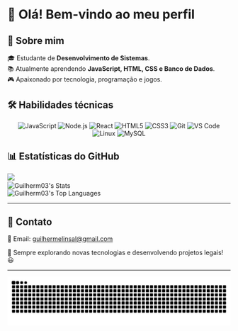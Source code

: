 
# 👋 Olá! Bem-vindo ao meu perfil

## 🚀 Sobre mim

🎓 Estudante de **Desenvolvimento de Sistemas**.<br>
📚 Atualmente aprendendo **JavaScript, HTML, CSS e Banco de Dados**.<br>
🎮 Apaixonado por tecnologia, programação e jogos.  

## 🛠️ Habilidades técnicas
<p align="center"> <img src="https://img.shields.io/badge/JavaScript-F7DF1E?style=for-the-badge&logo=javascript&logoColor=black" alt="JavaScript"/> <img src="https://img.shields.io/badge/Node.js-43853D?logo=node.js&logoColor=white&style=for-the-badge" alt="Node.js"> <img src="https://img.shields.io/badge/React-20232A?logo=react&logoColor=61DAFB&style=for-the-badge" alt="React"> <img src="https://img.shields.io/badge/HTML5-E34F26?style=for-the-badge&logo=html5&logoColor=white" alt="HTML5"/> <img src="https://img.shields.io/badge/CSS3-1572B6?style=for-the-badge&logo=css3&logoColor=white" alt="CSS3"/> <img src="https://img.shields.io/badge/Git-F05032?style=for-the-badge&logo=git&logoColor=white" alt="Git"/> <img src="https://img.shields.io/badge/VS%20Code-007ACC?style=for-the-badge&logo=visual-studio-code&logoColor=white" alt="VS Code"/> <img src="https://img.shields.io/badge/Linux-FCC624?style=for-the-badge&logo=linux&logoColor=black" alt="Linux"/> <img src="https://img.shields.io/badge/MySQL-4479A1?style=for-the-badge&logo=mysql&logoColor=white" alt="MySQL"/> </p>

## 📊 Estatísticas do GitHub
![](https://nirzak-streak-stats.vercel.app/?user=Guilherm03&theme=dark&hide_border=false)<br>
![Guilherm03's Stats](https://github-readme-stats.vercel.app/api?username=Guilherm03&theme=gotham&show_icons=true&hide_border=false&count_private=true)<br>
![Guilherm03's Top Languages](https://github-readme-stats.vercel.app/api/top-langs/?username=Guilherm03&theme=gotham&show_icons=true&hide_border=false&layout=compact)<hr>


## 🔗 Contato
📧 Email: guilhermelinsal@gmail.com

🚀 Sempre explorando novas tecnologias e desenvolvendo projetos legais! 😃

---
<picture>
  <source media="(prefers-color-scheme: dark)" srcset="https://raw.githubusercontent.com/Guilherm03/Guilherm03/output/github-contribution-grid-snake-dark.svg">
  <source media="(prefers-color-scheme: light)" srcset="https://raw.githubusercontent.com/Guilherm03/Guilherm03/output/github-contribution-grid-snake.svg">
  <img alt="github contribution grid snake animation" src="https://raw.githubusercontent.com/Guilherm03/Guilherm03/output/github-contribution-grid-snake.svg">
</picture>
